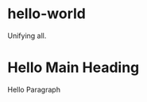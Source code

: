 # hello-world
Unifying all.
<!-- Learning at a consistent pace from freecodecamp -->
<!-- HTML -->
<h1> Hello Main Heading </h1>
<p> Hello Paragraph </p>

<!-- This is how you comment in HTML -->
